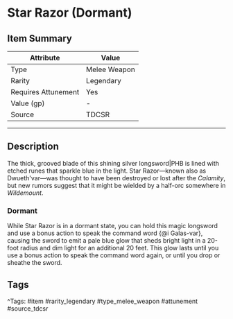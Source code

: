 # Star Razor (Dormant)

## Item Summary

| Attribute            | Value                        |
|----------------------|------------------------------|
| Type                 | Melee Weapon |
| Rarity               | Legendary             |
| Requires Attunement  | Yes                |
| Value (gp)           | -    |
| Source               | TDCSR |

---

## Description

The thick, grooved blade of this shining silver longsword|PHB is lined with etched runes that sparkle blue in the light. Star Razor—known also as Dwueth'var—was thought to have been destroyed or lost after the _Calamity_, but new rumors suggest that it might be wielded by a half-orc somewhere in _Wildemount_.

### Dormant

While Star Razor is in a dormant state, you can hold this magic longsword and use a bonus action to speak the command word {@i Galas-var}, causing the sword to emit a pale blue glow that sheds bright light in a 20-foot radius and dim light for an additional 20 feet. This glow lasts until you use a bonus action to speak the command word again, or until you drop or sheathe the sword.

## Tags

^Tags: #item #rarity_legendary #type_melee_weapon #attunement #source_tdcsr